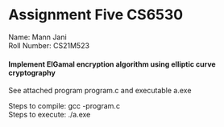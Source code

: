 # Assignment Five CS6530
Name: Mann Jani  
Roll Number: CS21M523

#### Implement ElGamal encryption algorithm using elliptic curve cryptography
See attached program program.c and executable a.exe

Steps to compile: gcc -program.c  
Steps to execute: ./a.exe
